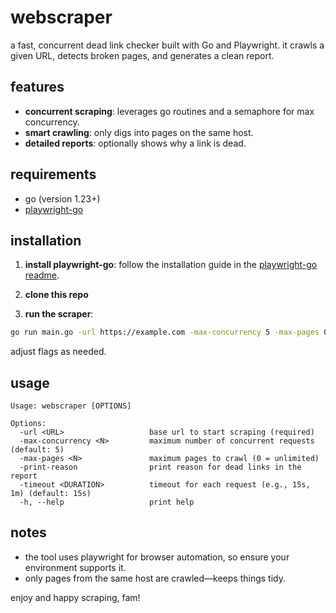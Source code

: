 # webscraper

a fast, concurrent dead link checker built with Go and Playwright. it crawls a given URL, detects broken pages, and generates a clean report.

## features

- **concurrent scraping**: leverages go routines and a semaphore for max concurrency.
- **smart crawling**: only digs into pages on the same host.
- **detailed reports**: optionally shows why a link is dead.

## requirements

- go (version 1.23+)
- [playwright-go](https://github.com/playwright-community/playwright-go)

## installation

1. **install playwright-go**: follow the installation guide in the [playwright-go readme](https://github.com/playwright-community/playwright-go/blob/main/README.md#installation).

2. **clone this repo**

3. **run the scraper**:
```bash
go run main.go -url https://example.com -max-concurrency 5 -max-pages 0 -print-reason -timeout 15s
```

adjust flags as needed.

## usage

```
Usage: webscraper [OPTIONS]

Options:
  -url <URL>                   base url to start scraping (required)
  -max-concurrency <N>         maximum number of concurrent requests (default: 5)
  -max-pages <N>               maximum pages to crawl (0 = unlimited)
  -print-reason                print reason for dead links in the report
  -timeout <DURATION>          timeout for each request (e.g., 15s, 1m) (default: 15s)
  -h, --help                   print help
```

## notes

- the tool uses playwright for browser automation, so ensure your environment supports it.
- only pages from the same host are crawled—keeps things tidy.

enjoy and happy scraping, fam! 
